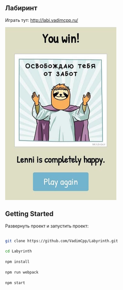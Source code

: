 ## Лабиринт ##

Играть тут:
http://labi.vadimcpp.ru/

![screen](https://github.com/VadimCpp/Labyrinth/blob/master/screen.jpg)


## Getting Started ###

Развернуть проект и запустить проект:

``` bash

git clone https://github.com/VadimCpp/Labyrinth.git

cd Labyrinth

npm install

npm run webpack

npm start

```

